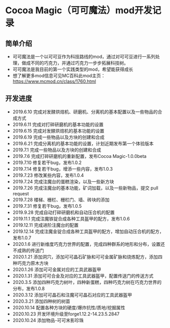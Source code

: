 # Cocoa Magic（可可魔法）mod开发记录

## 简单介绍
- 可可魔法是一个以可可豆作为科技路线的mod，通过对可可豆进行一系列处理，做成不同的巧克力，并通过巧克力一步步拓展科技树。
- 可可魔法是我目前的第一个实践类型的mod，希望能获得成长
- 想了解更多mod信息可见MC百科此mod主页：https://www.mcmod.cn/class/1760.html

## 开发进度
- 2019.6.10  完成对发酵烘焙机、研磨机、分离机的基本配置以及一些物品的合成方式
- 2019.6.11  完成对打碎研磨机的基本功能的设置
- 2019.6.15  完成对发酵烘焙机的基本功能的设置
- 2019.6.19  完成一些物品以及方块的创建和合成
- 2019.6.21  完成分离机的基本功能的设置，计划近期发布第一个体验版本
- 2019.7.1   完成一些物品以及方块的创建和合成
- 2019.7.6   完成打碎研磨机的重新配置，发布Cocoa Magic-1.0.0beta
- 2019.7.10  修复若干bug，发布1.0.2
- 2019.7.14  修复若干bug，增添一些内容，发布1.0.3
- 2019.7.23  修改某些内容，发布1.0.4
- 2019.7.24  完成注魔台的蛋糕渲染，以及一些新方块
- 2019.7.26  完成注魔台的基本功能，矿词加载，以及一些新物品，提交 pull request
- 2019.7.28  楼梯、栅栏、栅栏门、墙、砖块的添加
- 2019.7.31  修复若干bug，发布1.0.5
- 2019.9.28  完成自动打碎研磨机和自动压合机的配置
- 2019.11.1  完成注魔铁锭合成各种工具盔甲的配方，发布1.0.6
- 2019.12.11 完成进阶注魔台的配置
- 2019.12.14 完成注魔金锭合成各种工具盔甲的配方，增加自动压合机的配方，发布1.0.7
- 2020.1.6   进行新维度巧克力世界的配置，完成四种群系的地形和分布，设置还不成熟的传送门
- 2020.1.21  添加洞穴，添加可可晶石矿脉和可可金属矿脉和烧炼配方，添加四种巧克力原木方块
- 2020.1.26  添加可可金属对应的工具武器盔甲
- 2020.1.31  添加可可合金及对应的工具武器盔甲，配置传送门的传送方式
- 2020.3.5   添加四种巧克力树叶，四种新蛋糕，四种巧克力树在巧克力世界的分布，发布1.0.8
- 2020.3.12  添加可可晶石和注魔可可晶石对应的工具武器盔甲
- 2020.3.21  添加四种树的树苗
- 2020.10.14 配置各种方块的硬度/爆炸抗性/质地/挖掘属性
- 2020.10.23 开发环境升级至forge1.12.2-14.23.5.2847
- 2020.10.24 添加物品-可可末影珍珠
